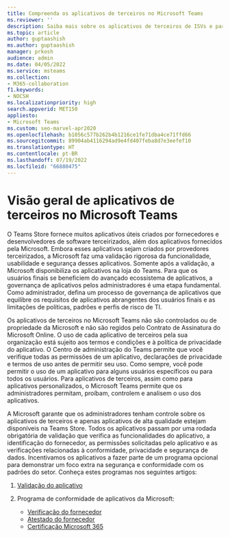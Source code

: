 ```yaml
---
title: Compreenda os aplicativos de terceiros no Microsoft Teams
ms.reviewer: ''
description: Saiba mais sobre os aplicativos de terceiros de ISVs e parceiros da Microsoft no Microsoft Teams.
ms.topic: article
author: guptaashish
ms.author: guptaashish
manager: prkosh
audience: admin
ms.date: 04/05/2022
ms.service: msteams
ms.collection:
- M365-collaboration
f1.keywords:
- NOCSH
ms.localizationpriority: high
search.appverid: MET150
appliesto:
- Microsoft Teams
ms.custom: seo-marvel-apr2020
ms.openlocfilehash: b1056c577b262b4b1216ce1fe71dba4ce71ffd66
ms.sourcegitcommit: 89904ab4116294ad9e4fd407feba8d7e3eefef10
ms.translationtype: HT
ms.contentlocale: pt-BR
ms.lasthandoff: 07/19/2022
ms.locfileid: "66880475"
---
```

# <a name="overview-of-third-party-apps-in-microsoft-teams"></a>Visão geral de aplicativos de terceiros no Microsoft Teams

O Teams Store fornece muitos aplicativos úteis criados por fornecedores e desenvolvedores de software terceirizados, além dos aplicativos fornecidos pela Microsoft. Embora esses aplicativos sejam criados por provedores terceirizados, a Microsoft faz uma validação rigorosa da funcionalidade, usabilidade e segurança desses aplicativos. Somente após a validação, a Microsoft disponibiliza os aplicativos na loja do Teams. Para que os usuários finais se beneficiem do avançado ecossistema de aplicativos, a governança de aplicativos pelos administradores é uma etapa fundamental. Como administrador, defina um processo de governança de aplicativos que equilibre os requisitos de aplicativos abrangentes dos usuários finais e as limitações de políticas, padrões e perfis de risco de TI.

Os aplicativos de terceiros no Microsoft Teams não são controlados ou de propriedade da Microsoft e não são regidos pelo Contrato de Assinatura do Microsoft Online. O uso de cada aplicativo de terceiros pela sua organização está sujeito aos termos e condições e à política de privacidade do aplicativo. O Centro de administração do Teams permite que você verifique todas as permissões de um aplicativo, declarações de privacidade e termos de uso antes de permitir seu uso. Como sempre, você pode permitir o uso de um aplicativo para alguns usuários específicos ou para todos os usuários. Para aplicativos de terceiros, assim como para aplicativos personalizados, o Microsoft Teams permite que os administradores permitam, proíbam, controlem e analisem o uso dos aplicativos.

A Microsoft garante que os administradores tenham controle sobre os aplicativos de terceiros e apenas aplicativos de alta qualidade estejam disponíveis na Teams Store. Todos os aplicativos passam por uma rodada obrigatória de validação que verifica as funcionalidades do aplicativo, a identificação do fornecedor, as permissões solicitadas pelo aplicativo e as verificações relacionadas à conformidade, privacidade e segurança de dados. Incentivamos os aplicativos a fazer parte de um programa opcional para demonstrar um foco extra na segurança e conformidade com os padrões do setor. Conheça estes programas nos seguintes artigos:

1. [Validação do aplicativo](overview-of-app-validation.md#app-validation-and-testing)

1. Programa de conformidade de aplicativos da Microsoft:

   - [Verificação do fornecedor](overview-of-app-certification.md#publisher-verification)
   - [Atestado do fornecedor](overview-of-app-certification.md#publisher-attestation)
   - [Certificação Microsoft 365](overview-of-app-certification.md#microsoft-365-certification)
